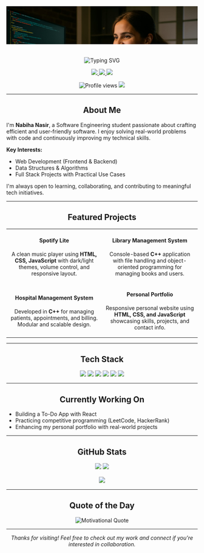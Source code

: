 <div align="center">
  <img src="./redmi.jpg" alt="Nabiha Coding Banner" style="width: 100%; max-height: 100px; object-fit: cover; object-position: top;" />
</div>

<br>

<p align="center">
  <img src="https://readme-typing-svg.demolab.com?font=Itim&size=40&duration=2000&pause=3000&color=F94F6D&center=true&repeat=false&width=800&height=60&lines=Hi%2C+I'm+Nabiha+Nasir!+Welcome+to+my+GitHub" alt="Typing SVG" />
</p>

<div align="center">
  <a href="https://www.linkedin.com/in/nabiha-nasir-4a06a2349" target="_blank">
    <img src="https://img.shields.io/badge/LinkedIn-0A66C2?style=for-the-badge&logo=linkedin&logoColor=white" />
  </a>
  <a href="https://www.instagram.com/nabihanasir127" target="_blank">
    <img src="https://img.shields.io/badge/Instagram-E4405F?style=for-the-badge&logo=instagram&logoColor=white" />
  </a>
  <a href="https://www.facebook.com/nabiha8375" target="_blank">
    <img src="https://img.shields.io/badge/Facebook-1877F2?style=for-the-badge&logo=facebook&logoColor=white" />
  </a>
</div>

<p align="center">
  <img src="https://komarev.com/ghpvc/?username=nabihanasir514&label=Profile%20views&color=0e75b6&style=flat" alt="Profile views" />
  <img src="https://img.shields.io/github/followers/nabihanasir514?label=Followers&style=flat&logo=github" />
</p>

---

<h2 align="center">About Me</h2>

I'm **Nabiha Nasir**, a Software Engineering student passionate about crafting efficient and user-friendly software. I enjoy solving real-world problems with code and continuously improving my technical skills.

**Key Interests:**
- Web Development (Frontend & Backend)
- Data Structures & Algorithms
- Full Stack Projects with Practical Use Cases

I'm always open to learning, collaborating, and contributing to meaningful tech initiatives.

---

<h2 align="center">Featured Projects</h2>

<div align="center"> 
  <table>
    <tr>
      <td align="center" width="50%">
        <h4>Spotify Lite</h4>
        <p>A clean music player using <strong>HTML, CSS, JavaScript</strong> with dark/light themes, volume control, and responsive layout.</p>
      </td>
      <td align="center" width="50%">
        <h4>Library Management System</h4>
        <p>Console-based <strong>C++</strong> application with file handling and object-oriented programming for managing books and users.</p>
      </td>
    </tr>
    <tr>
      <td align="center" width="50%">
        <h4>Hospital Management System</h4>
        <p>Developed in <strong>C++</strong> for managing patients, appointments, and billing. Modular and scalable design.</p>
      </td>
      <td align="center" width="50%">
        <h4>Personal Portfolio</h4>
        <p>Responsive personal website using <strong>HTML, CSS, and JavaScript</strong> showcasing skills, projects, and contact info.</p>
      </td>
    </tr>
  </table> 
</div>

---

<h2 align="center">Tech Stack</h2>

<div align="center">
  <img src="https://img.shields.io/badge/C++-00599C?style=for-the-badge&logo=cplusplus&logoColor=white" />
  <img src="https://img.shields.io/badge/Python-3776AB?style=for-the-badge&logo=python&logoColor=white" />
  <img src="https://img.shields.io/badge/HTML-E34F26?style=for-the-badge&logo=html5&logoColor=white" />
  <img src="https://img.shields.io/badge/CSS-1572B6?style=for-the-badge&logo=css3&logoColor=white" />
  <img src="https://img.shields.io/badge/JavaScript-F7DF1E?style=for-the-badge&logo=javascript&logoColor=black" />
  <img src="https://img.shields.io/badge/GitHub-181717?style=for-the-badge&logo=github&logoColor=white" />
</div>

---

<h2 align="center">Currently Working On</h2>

- Building a To-Do App with React  
- Practicing competitive programming (LeetCode, HackerRank)  
- Enhancing my personal portfolio with real-world projects  

---

<h2 align="center">GitHub Stats</h2>

<div align="center">
  <img src="https://github-readme-stats.vercel.app/api?username=nabihanasir514&show_icons=true&theme=tokyonight" width="48%" />
  <img src="https://github-readme-stats.vercel.app/api/top-langs/?username=nabihanasir514&layout=compact&theme=tokyonight" width="48%" />
</div>

<br>

<div align="center">
  <img src="https://github-readme-streak-stats.herokuapp.com?user=nabihanasir514&theme=tokyonight&hide_border=true" />
</div>

---

<h2 align="center">Quote of the Day</h2>

<div align="center">
  <img src="https://quotes-github-readme.vercel.app/api?type=horizontal&theme=tokyonight" alt="Motivational Quote" />
</div>

---

<div align="center">
  <em>Thanks for visiting! Feel free to check out my work and connect if you're interested in collaboration.</em>
</div>
